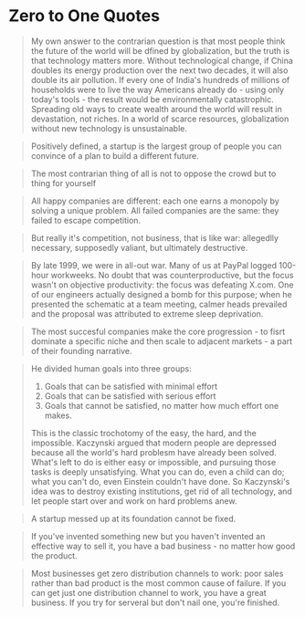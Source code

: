 # Zero to One Quotes


> My own answer to the contrarian question is that most people think the future of the world will be dfined by globalization, but the truth is that technology matters more. Without technological change, if China doubles its energy production over the next two decades, it will also double its air pollution. If every one of India's hundreds of millions of households were to live the way Americans already do - using only today's tools - the result would be environmentally catastrophic. Spreading old ways to create wealth around the world will result in devastation, not riches. In a world of scarce resources, globalization without new technology is unsustainable.

> Positively defined, a startup is the largest group of people you can convince of a plan to build a different future.

> The most contrarian thing of all is not to oppose the crowd but to thing for yourself

> All happy companies are different: each one earns a monopoly by solving a unique problem. All failed companies are the same: they failed to escape competition.

> But really it's competition, not business, that is like war: allegedlly necessary, supposedly valiant, but ultimately destructive.

> By late 1999, we were in all-out war. Many of us at PayPal logged 100-hour workweeks. No doubt that was counterproductive, but the focus wasn't on objective productivity: the focus was defeating X.com. One of our engineers actually designed a bomb for this purpose; when he presented the schematic at a team meeting, calmer heads prevailed and the proposal was attributed to extreme sleep deprivation.

> The most succesful companies make the core progression - to fisrt dominate a specific niche and then scale to adjacent markets - a part of their founding narrative.

> He divided human goals into three groups:
> 1. Goals that can be satisfied with minimal effort
> 2. Goals that can be satisfied with serious effort
> 3. Goals that cannot be satisfied, no matter how much effort one makes.
> 
> This is the classic trochotomy of the easy, the hard, and the impossible. Kaczynski argued that modern people are depressed because all the world's hard problesm have already been solved. What's left to do is either easy or impossible, and pursuing those tasks is deeply unsatisfying. What you can do, even a child can do; what you can't do, even Einstein couldn't have done. So Kaczynski's idea was to destroy existing institutions, get rid of all technology, and let people start over and work on hard problems anew.

> A startup messed up at its foundation cannot be fixed.

> If you've invented something new but you haven't invented an effective way to sell it, you have a bad business - no matter how good the product.

> Most businesses get zero distribution channels to work: poor sales rather than bad product is the most common cause of failure. If you can get just one distribution channel to work, you have a great business. If you try for serveral but don't nail one, you're finished.

